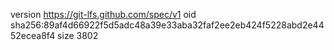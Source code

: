version https://git-lfs.github.com/spec/v1
oid sha256:89af4d66922f5d5adc48a39e33aba32faf2ee2eb424f5228abd2e4452ecea8f4
size 3802
